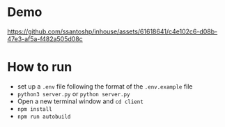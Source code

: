 # Demo
https://github.com/ssantoshp/inhouse/assets/61618641/c4e102c6-d08b-47e3-af5a-f482a505d08c

# How to run

- set up a `.env` file following the format of the `.env.example` file
- `python3 server.py` or `python server.py`
- Open a new terminal window and `cd client`
- `npm install`
- `npm run autobuild`

